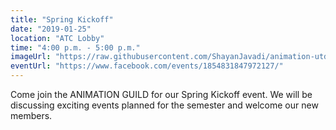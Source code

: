 ```yaml
---
title: "Spring Kickoff"
date: "2019-01-25"
location: "ATC Lobby"
time: "4:00 p.m. - 5:00 p.m."
imageUrl: "https://raw.githubusercontent.com/ShayanJavadi/animation-utd/master/assets/images/events/springkickoff.png"
eventUrl: "https://www.facebook.com/events/1854831847972127/"
---
```

Come join the ANIMATION GUILD for our Spring Kickoff event. We will be discussing exciting events planned for the semester and welcome our new members. 